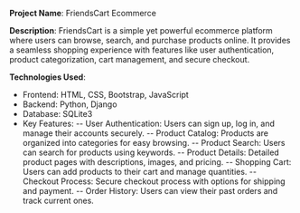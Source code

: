 **Project Name**: FriendsCart Ecommerce

**Description**:
FriendsCart is a simple yet powerful ecommerce platform where users can browse, search, and purchase products online. It provides a seamless shopping experience with features like user authentication, product categorization, cart management, and secure checkout.

**Technologies Used**:
- Frontend: HTML, CSS, Bootstrap, JavaScript
- Backend: Python, Django
- Database: SQLite3
- Key Features:
  -- User Authentication: Users can sign up, log in, and manage their accounts securely.
  -- Product Catalog: Products are organized into categories for easy browsing.
  -- Product Search: Users can search for products using keywords.
  -- Product Details: Detailed product pages with descriptions, images, and pricing.
  -- Shopping Cart: Users can add products to their cart and manage quantities.
  -- Checkout Process: Secure checkout process with options for shipping and payment.
  -- Order History: Users can view their past orders and track current ones.
